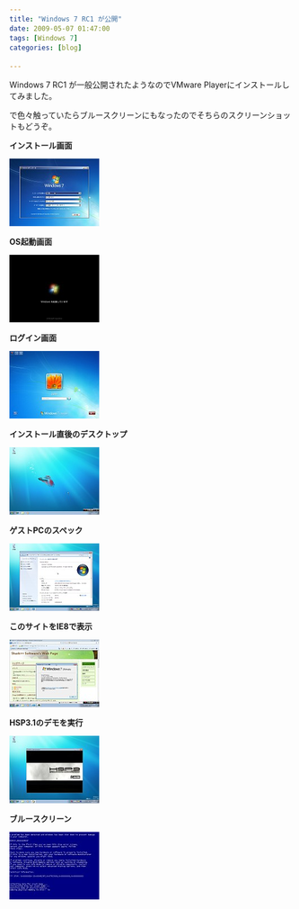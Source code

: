 ```yaml
---
title: "Windows 7 RC1 が公開"
date: 2009-05-07 01:47:00
tags: [Windows 7]
categories: [blog]

---
```


Windows 7 RC1 が一般公開されたようなのでVMware Playerにインストールしてみました。

で色々触っていたらブルースクリーンにもなったのでそちらのスクリーンショットもどうぞ。

**インストール画面**

[![2009_0507_win7rc1x86_install.png][1]][2]

 [1]: /images/2009_0507_win7rc1x86_install_s.jpg
 [2]: /images/2009_0507_win7rc1x86_install.png

**OS起動画面**

[![2009_0507_win7rc1x86_os_loading.png][3]][4]

 [3]: /images/2009_0507_win7rc1x86_os_loading_s.jpg
 [4]: /images/2009_0507_win7rc1x86_os_loading.png

**ログイン画面**

[![2009_0507_win7rc1x86_login.png][5]][6]

 [5]: /images/2009_0507_win7rc1x86_login_s.jpg
 [6]: /images/2009_0507_win7rc1x86_login.png

**インストール直後のデスクトップ**

[![2009_0507_win7rc1x86_desktop.png][7]][8]

 [7]: /images/2009_0507_win7rc1x86_desktop_s.jpg
 [8]: /images/2009_0507_win7rc1x86_desktop.png

**ゲストPCのスペック**

[![2009_0507_win7rc1x86_guest_spec.png][9]][10]

 [9]: /images/2009_0507_win7rc1x86_guest_spec_s.jpg
 [10]: /images/2009_0507_win7rc1x86_guest_spec.png

**このサイトをIE8で表示**

[![2009_0507_win7rc1x86_ie8_with_my_site.png][11]][12]

 [11]: /images/2009_0507_win7rc1x86_ie8_with_my_site_s.jpg
 [12]: /images/2009_0507_win7rc1x86_ie8_with_my_site.png

**HSP3.1のデモを実行**

[![2009_0507_win7rc1x86_hsp3demo.png][13]][14]

 [13]: /images/2009_0507_win7rc1x86_hsp3demo_s.jpg
 [14]: /images/2009_0507_win7rc1x86_hsp3demo.png

**ブルースクリーン**

[![2009_0507_win7rc1x86_bluescreen.png][15]][16]

 [15]: /images/2009_0507_win7rc1x86_bluescreen_s.jpg
 [16]: /images/2009_0507_win7rc1x86_bluescreen.png